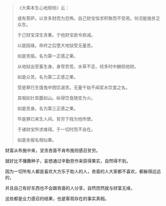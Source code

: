 > 《大乘本生心地观经》云：
> 
>  或有菩萨。以贪多财而为恐怖。自己财宝恒求积聚而不受用。何况能施贫乏众生。
> 
> 于己财宝深生贪著。于他财宝欲令损减。
> 
> 以是因缘。命终之后堕大地狱受无量苦。
> 
> 如是苦报。名为第一正感之果。
> 
> 从地狱出受畜生身。身常劳苦。水草不足。经多时中酬损他财。
> 
> 如是众苦。名为第二正感之果。
> 
> 受是罪已生饿鬼中困饥渴苦。无量千劫不闻浆水饮食之名。
> 
> 其咽如针其腹如山。纵得饮食随变为火。
> 
> 如是苦身。名为第三正感之果。
> 
> 毕是罪已来生人间。贫穷下贱为他所使。
> 
> 于诸财宝所求难得。于一切时而不自在。
> 
> 如是余报名相似果。

财富从布施中来，坚贪吝啬不肯布施则感召贫穷。

就好比不播撒种子，妄想通过辛勤劳作来获得果实，自然得不到。

因为一切所有人都是喜欢大方乐于助人的人，吝啬的人大家都不喜欢，都躲得远远的，

并且自己有好东西也不会跟吝啬的人分享，自然而然就与财富无缘，

这些都是业力感召的结果，也是客观存在的事实真相。